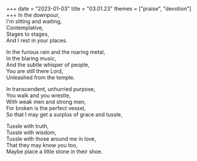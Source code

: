 +++
date = "2023-01-03"
title = "03.01.23"
themes = ["praise", "devotion"]
+++
In the downpour,  
I'm sitting and waiting,  
Contemplative,  
Stages to stages,  
And I rest in your places.  
  
In the furious rain and the roaring metal,  
In the blaring music,  
And the subtle whisper of people,  
You are still there Lord,  
Unleashed from the temple.  
  
In transcendent, unhurried purpose,  
You walk and you wrestle,  
With weak men and strong men,  
For broken is the perfect vessel,  
So that I may get a surplus of grace and tussle,  
  
Tussle with truth,  
Tussle with wisdom,  
Tussle with those around me in love,  
That they may know you too,  
Maybe place a little stone in their shoe.
